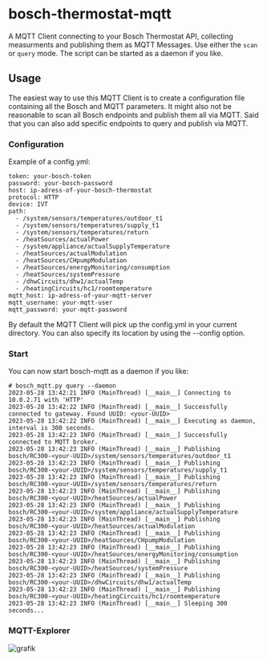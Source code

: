 # bosch-thermostat-mqtt

A MQTT Client connecting to your Bosch Thermostat API, collecting measurments and publishing them as MQTT Messages. Use either the `scan` or `query` mode. The script can be started as a daemon if you like.

## Usage

The easiest way to use this MQTT Client is to create a configuration file containing all the Bosch and MQTT parameters. It might also not be reasonable to scan all Bosch endpoints and publish them all via MQTT. Said that you can also add specific endpoints to query and publish via MQTT.

### Configuration

Example of a config.yml:
```
token: your-bosch-token
password: your-bosch-password
host: ip-adress-of-your-bosch-thermostat
protocol: HTTP
device: IVT
path:
  - /system/sensors/temperatures/outdoor_t1
  - /system/sensors/temperatures/supply_t1
  - /system/sensors/temperatures/return
  - /heatSources/actualPower
  - /system/appliance/actualSupplyTemperature
  - /heatSources/actualModulation
  - /heatSources/CHpumpModulation
  - /heatSources/energyMonitoring/consumption
  - /heatSources/systemPressure
  - /dhwCircuits/dhw1/actualTemp
  - /heatingCircuits/hc1/roomtemperature
mqtt_host: ip-adress-of-your-mqtt-server
mqtt_username: your-mqtt-user
mqtt_password: your-mqtt-password
```

By default the MQTT Client will pick up the config.yml in your current directory. You can also specify its location by using the --config option.

### Start
You can now start bosch-mqtt as a daemon if you like:

```
# bosch_mqtt.py query --daemon
2023-05-28 13:42:21 INFO (MainThread) [__main__] Connecting to 10.0.2.71 with 'HTTP'
2023-05-28 13:42:22 INFO (MainThread) [__main__] Successfully connected to gateway. Found UUID: <your-UUID>
2023-05-28 13:42:22 INFO (MainThread) [__main__] Executing as daemon, interval is 300 seconds.
2023-05-28 13:42:23 INFO (MainThread) [__main__] Successfully connected to MQTT broker.
2023-05-28 13:42:23 INFO (MainThread) [__main__] Publishing bosch/RC300-<your-UUID>/system/sensors/temperatures/outdoor_t1
2023-05-28 13:42:23 INFO (MainThread) [__main__] Publishing bosch/RC300-<your-UUID>/system/sensors/temperatures/supply_t1
2023-05-28 13:42:23 INFO (MainThread) [__main__] Publishing bosch/RC300-<your-UUID>/system/sensors/temperatures/return
2023-05-28 13:42:23 INFO (MainThread) [__main__] Publishing bosch/RC300-<your-UUID>/heatSources/actualPower
2023-05-28 13:42:23 INFO (MainThread) [__main__] Publishing bosch/RC300-<your-UUID>/system/appliance/actualSupplyTemperature
2023-05-28 13:42:23 INFO (MainThread) [__main__] Publishing bosch/RC300-<your-UUID>/heatSources/actualModulation
2023-05-28 13:42:23 INFO (MainThread) [__main__] Publishing bosch/RC300-<your-UUID>/heatSources/CHpumpModulation
2023-05-28 13:42:23 INFO (MainThread) [__main__] Publishing bosch/RC300-<your-UUID>/heatSources/energyMonitoring/consumption
2023-05-28 13:42:23 INFO (MainThread) [__main__] Publishing bosch/RC300-<your-UUID>/heatSources/systemPressure
2023-05-28 13:42:23 INFO (MainThread) [__main__] Publishing bosch/RC300-<your-UUID>/dhwCircuits/dhw1/actualTemp
2023-05-28 13:42:23 INFO (MainThread) [__main__] Publishing bosch/RC300-<your-UUID>/heatingCircuits/hc1/roomtemperature
2023-05-28 13:42:23 INFO (MainThread) [__main__] Sleeping 300 seconds...
```

### MQTT-Explorer

![grafik](https://github.com/OlliL/bosch-thermostat-mqtt/assets/4688427/882791f0-5f92-4b8b-a2ec-ac4a9934b4c5)
